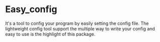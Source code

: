 # Easy_config

It's a tool to config your program by easily setting the config file. The lightweight config tool support the multiple way to write your config and easy to use is the highlight of this package.